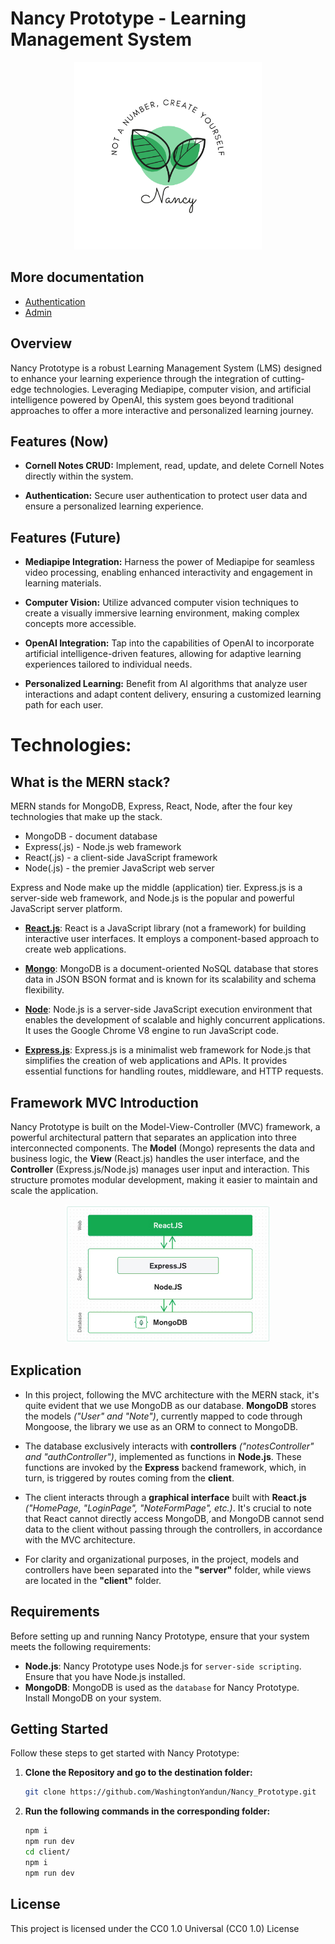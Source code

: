 # Nancy Prototype - Learning Management System

<p align="center">
  <img alt="Nancy Prototype Logo" src="/docs/images/Nancy_Logo.png"  width="300" height="300"/>
</p>

## More documentation

-   [Authentication](/docs/auth/README.md)
-   [Admin](/docs/admin/README.md)

## Overview

Nancy Prototype is a robust Learning Management System (LMS) designed to enhance your learning experience through the integration of cutting-edge technologies. Leveraging Mediapipe, computer vision, and artificial intelligence powered by OpenAI, this system goes beyond traditional approaches to offer a more interactive and personalized learning journey.

## Features (Now)

-   **Cornell Notes CRUD:** Implement, read, update, and delete Cornell Notes directly within the system.

-   **Authentication:** Secure user authentication to protect user data and ensure a personalized learning experience.

## Features (Future)

-   **Mediapipe Integration:** Harness the power of Mediapipe for seamless video processing, enabling enhanced interactivity and engagement in learning materials.

-   **Computer Vision:** Utilize advanced computer vision techniques to create a visually immersive learning environment, making complex concepts more accessible.

-   **OpenAI Integration:** Tap into the capabilities of OpenAI to incorporate artificial intelligence-driven features, allowing for adaptive learning experiences tailored to individual needs.

-   **Personalized Learning:** Benefit from AI algorithms that analyze user interactions and adapt content delivery, ensuring a customized learning path for each user.

# Technologies:

## What is the MERN stack?

MERN stands for MongoDB, Express, React, Node, after the four key technologies that make up the stack.

-   MongoDB - document database
-   Express(.js) - Node.js web framework
-   React(.js) - a client-side JavaScript framework
-   Node(.js) - the premier JavaScript web server

Express and Node make up the middle (application) tier. Express.js is a server-side web framework, and Node.js is the popular and powerful JavaScript server platform.

-   [**React.js**](https://reactjs.org/): React is a JavaScript library (not a framework) for building interactive user interfaces. It employs a component-based approach to create web applications.

-   [**Mongo**](https://www.mongodb.com): MongoDB is a document-oriented NoSQL database that stores data in JSON BSON format and is known for its scalability and schema flexibility.

-   [**Node**](https://nodejs.org/en): Node.js is a server-side JavaScript execution environment that enables the development of scalable and highly concurrent applications. It uses the Google Chrome V8 engine to run JavaScript code.

-   [**Express.js**](https://expressjs.com): Express.js is a minimalist web framework for Node.js that simplifies the creation of web applications and APIs. It provides essential functions for handling routes, middleware, and HTTP requests.

## Framework MVC Introduction

Nancy Prototype is built on the Model-View-Controller (MVC) framework, a powerful architectural pattern that separates an application into three interconnected components. The **Model** (Mongo) represents the data and business logic, the **View** (React.js) handles the user interface, and the **Controller** (Express.js/Node.js) manages user input and interaction. This structure promotes modular development, making it easier to maintain and scale the application.

<p align="center">
  <img alt="MVC Architecture MERN" src="/docs/images/mern-stack.png" width="328" height="221" />
</p>

## Explication

-   In this project, following the MVC architecture with the MERN stack, it's quite evident that we use MongoDB as our database. **MongoDB** stores the models _("User" and "Note")_, currently mapped to code through Mongoose, the library we use as an ORM to connect to MongoDB.

-   The database exclusively interacts with **controllers** _("notesController" and "authController")_, implemented as functions in **Node.js**. These functions are invoked by the **Express** backend framework, which, in turn, is triggered by routes coming from the **client**.

-   The client interacts through a **graphical interface** built with **React.js** _("HomePage, "LoginPage", "NoteFormPage", etc.)_. It's crucial to note that React cannot directly access MongoDB, and MongoDB cannot send data to the client without passing through the controllers, in accordance with the MVC architecture.

-   For clarity and organizational purposes, in the project, models and controllers have been separated into the **"server"** folder, while views are located in the **"client"** folder.

## Requirements

Before setting up and running Nancy Prototype, ensure that your system meets the following requirements:

-   **Node.js**: Nancy Prototype uses Node.js for `server-side scripting`. Ensure that you have Node.js installed.
-   **MongoDB**: MongoDB is used as the `database` for Nancy Prototype. Install MongoDB on your system.

## Getting Started

Follow these steps to get started with Nancy Prototype:

1. **Clone the Repository and go to the destination folder:**

    ```bash
    git clone https://github.com/WashingtonYandun/Nancy_Prototype.git
    ```

2. **Run the following commands in the corresponding folder:**

    ```bash
    npm i
    npm run dev
    cd client/
    npm i
    npm run dev
    ```

## License

This project is licensed under the CC0 1.0 Universal (CC0 1.0) License
